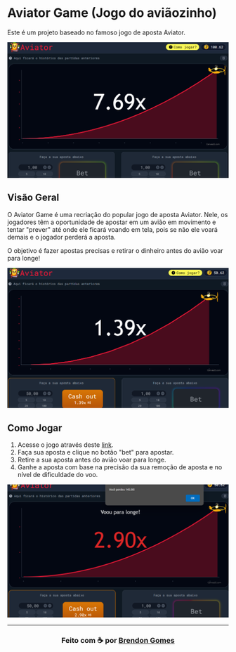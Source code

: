 # Aviator Game (Jogo do aviãozinho)

Este é um projeto baseado no famoso jogo de aposta Aviator.

<img src="./src/assets/game-images/example01.png" alt="foto do jogo" width="600px">

## Visão Geral

O Aviator Game é uma recriação do popular jogo de aposta Aviator. Nele, os jogadores têm a oportunidade de apostar em um avião em movimento e tentar "prever" até onde ele ficará voando em tela, pois se não ele voará demais e o jogador perderá a aposta.

O objetivo é fazer apostas precisas e retirar o dinheiro antes do avião voar para longe!

<img src="./src/assets/game-images/example02.png" alt="foto do jogo" width="600px">

## Como Jogar

1. Acesse o jogo através deste [link](https://brendon3578.github.io/aviator-game-test/src/index.html).
2. Faça sua aposta e clique no botão "bet" para apostar.
3. Retire a sua aposta antes do avião voar para longe.
4. Ganhe a aposta com base na precisão da sua remoção de aposta e no nível de dificuldade do voo.

<img src="./src/assets/game-images/example03.png" alt="foto do jogo" width="600px">

---

<h3 align="center">
    Feito com ☕ por <a href="https://github.com/Brendon3578"> Brendon Gomes</a>
</h3>

